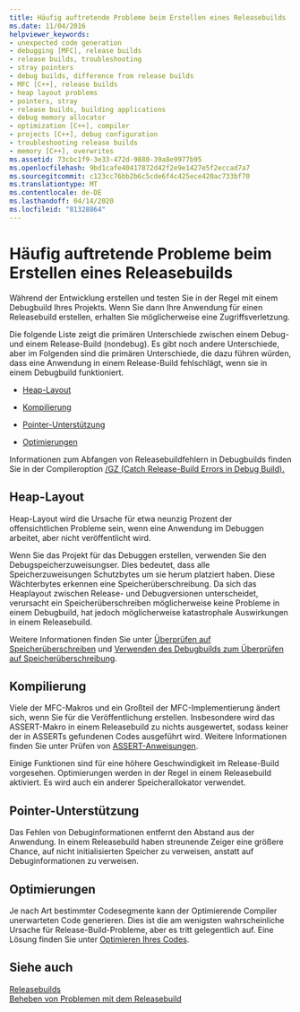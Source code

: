 ```yaml
---
title: Häufig auftretende Probleme beim Erstellen eines Releasebuilds
ms.date: 11/04/2016
helpviewer_keywords:
- unexpected code generation
- debugging [MFC], release builds
- release builds, troubleshooting
- stray pointers
- debug builds, difference from release builds
- MFC [C++], release builds
- heap layout problems
- pointers, stray
- release builds, building applications
- debug memory allocator
- optimization [C++], compiler
- projects [C++], debug configuration
- troubleshooting release builds
- memory [C++], overwrites
ms.assetid: 73cbc1f9-3e33-472d-9880-39a8e9977b95
ms.openlocfilehash: 9bd1cafe40417872d42f2e9e1427e5f2eccad7a7
ms.sourcegitcommit: c123cc76bb2b6c5cde6f4c425ece420ac733bf70
ms.translationtype: MT
ms.contentlocale: de-DE
ms.lasthandoff: 04/14/2020
ms.locfileid: "81328864"
---
```

# <a name="common-problems-when-creating-a-release-build"></a>Häufig auftretende Probleme beim Erstellen eines Releasebuilds

Während der Entwicklung erstellen und testen Sie in der Regel mit einem Debugbuild Ihres Projekts. Wenn Sie dann Ihre Anwendung für einen Releasebuild erstellen, erhalten Sie möglicherweise eine Zugriffsverletzung.

Die folgende Liste zeigt die primären Unterschiede zwischen einem Debug- und einem Release-Build (nondebug). Es gibt noch andere Unterschiede, aber im Folgenden sind die primären Unterschiede, die dazu führen würden, dass eine Anwendung in einem Release-Build fehlschlägt, wenn sie in einem Debugbuild funktioniert.

- [Heap-Layout](#_core_heap_layout)

- [Kompilierung](#_core_compilation)

- [Pointer-Unterstützung](#_core_pointer_support)

- [Optimierungen](#_core_optimizations)

Informationen zum Abfangen von Releasebuildfehlern in Debugbuilds finden Sie in der Compileroption [/GZ (Catch Release-Build Errors in Debug Build).](reference/gz-enable-stack-frame-run-time-error-checking.md)

## <a name="heap-layout"></a><a name="_core_heap_layout"></a>Heap-Layout

Heap-Layout wird die Ursache für etwa neunzig Prozent der offensichtlichen Probleme sein, wenn eine Anwendung im Debuggen arbeitet, aber nicht veröffentlicht wird.

Wenn Sie das Projekt für das Debuggen erstellen, verwenden Sie den Debugspeicherzuweisungser. Dies bedeutet, dass alle Speicherzuweisungen Schutzbytes um sie herum platziert haben. Diese Wächterbytes erkennen eine Speicherüberschreibung. Da sich das Heaplayout zwischen Release- und Debugversionen unterscheidet, verursacht ein Speicherüberschreiben möglicherweise keine Probleme in einem Debugbuild, hat jedoch möglicherweise katastrophale Auswirkungen in einem Releasebuild.

Weitere Informationen finden Sie unter [Überprüfen auf Speicherüberschreiben](checking-for-memory-overwrites.md) und [Verwenden des Debugbuilds zum Überprüfen auf Speicherüberschreibung](using-the-debug-build-to-check-for-memory-overwrite.md).

## <a name="compilation"></a><a name="_core_compilation"></a>Kompilierung

Viele der MFC-Makros und ein Großteil der MFC-Implementierung ändert sich, wenn Sie für die Veröffentlichung erstellen. Insbesondere wird das ASSERT-Makro in einem Releasebuild zu nichts ausgewertet, sodass keiner der in ASSERTs gefundenen Codes ausgeführt wird. Weitere Informationen finden Sie unter Prüfen von [ASSERT-Anweisungen](using-verify-instead-of-assert.md).

Einige Funktionen sind für eine höhere Geschwindigkeit im Release-Build vorgesehen. Optimierungen werden in der Regel in einem Releasebuild aktiviert. Es wird auch ein anderer Speicherallokator verwendet.

## <a name="pointer-support"></a><a name="_core_pointer_support"></a>Pointer-Unterstützung

Das Fehlen von Debuginformationen entfernt den Abstand aus der Anwendung. In einem Releasebuild haben streunende Zeiger eine größere Chance, auf nicht initialisierten Speicher zu verweisen, anstatt auf Debuginformationen zu verweisen.

## <a name="optimizations"></a><a name="_core_optimizations"></a>Optimierungen

Je nach Art bestimmter Codesegmente kann der Optimierende Compiler unerwarteten Code generieren. Dies ist die am wenigsten wahrscheinliche Ursache für Release-Build-Probleme, aber es tritt gelegentlich auf. Eine Lösung finden Sie unter [Optimieren Ihres Codes](optimizing-your-code.md).

## <a name="see-also"></a>Siehe auch

[Releasebuilds](release-builds.md)<br/>
[Beheben von Problemen mit dem Releasebuild](fixing-release-build-problems.md)
